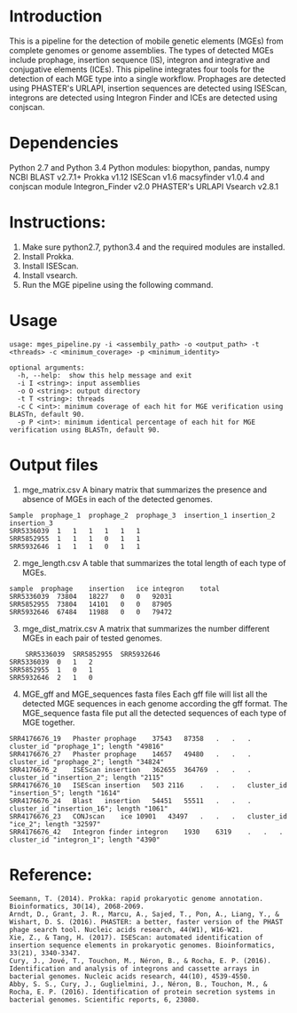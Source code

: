 # Introduction
This is a pipeline for the detection of mobile genetic elements (MGEs) from complete genomes or genome assemblies. The types of detected MGEs include prophage, insertion sequence (IS), integron and integrative and conjugative elements (ICEs). This pipeline integrates four tools for the detection of each MGE type into a single workflow. Prophages are detected using PHASTER's URLAPI, insertion sequences are detected using ISEScan, integrons are detected using Integron Finder and ICEs are detected using conjscan.

# Dependencies
Python 2.7 and Python 3.4
Python modules: biopython, pandas, numpy
NCBI BLAST v2.7.1+
Prokka v1.12
ISEScan v1.6
macsyfinder v1.0.4 and conjscan module
Integron_Finder v2.0
PHASTER's URLAPI
Vsearch v2.8.1

# Instructions:
1. Make sure python2.7, python3.4 and the required modules are installed.
2. Install Prokka. 
3. Install ISEScan.
4. Install vsearch.
5. Run the MGE pipeline using the following command.

# Usage
```
usage: mges_pipeline.py -i <assembily_path> -o <output_path> -t <threads> -c <minimum_coverage> -p <minimum_identity>

optional arguments:
  -h, --help:  show this help message and exit
  -i I <string>: input assemblies
  -o O <string>: output directory
  -t T <string>: threads
  -c C <int>: minimum coverage of each hit for MGE verification using BLASTn, default 90.
  -p P <int>: minimum identical percentage of each hit for MGE verification using BLASTn, default 90.
```
# Output files
1. mge_matrix.csv
A binary matrix that summarizes the presence and absence of MGEs in each of the detected genomes.
```
Sample	prophage_1	prophage_2	prophage_3	insertion_1	insertion_2	insertion_3
SRR5336039	1	1	1	1	1	1
SRR5852955	1	1	1	0	1	1
SRR5932646	1	1	1	0	1	1
```
2. mge_length.csv
A table that summarizes the total length of each type of MGEs.
```
sample	prophage	insertion	ice	integron	total
SRR5336039	73804	18227	0	0	92031
SRR5852955	73804	14101	0	0	87905
SRR5932646	67484	11988	0	0	79472
```
3. mge_dist_matrix.csv
A matrix that summarizes the number different MGEs in each pair of tested genomes.
```
	SRR5336039	SRR5852955	SRR5932646
SRR5336039	0	1	2
SRR5852955	1	0	1
SRR5932646	2	1	0
```
4. MGE_gff and MGE_sequences fasta files
Each gff file will list all the detected MGE sequences in each genome according the gff format. The MGE_sequence fasta file put all the detected sequences of each type of MGE together.
```
SRR4176676_19	Phaster	prophage	37543	87358	.	.	.	cluster_id "prophage_1"; length "49816"
SRR4176676_27	Phaster	prophage	14657	49480	.	.	.	cluster_id "prophage_2"; length "34824"
SRR4176676_2	ISEScan	insertion	362655	364769	.	.	.	cluster_id "insertion_2"; length "2115"
SRR4176676_10	ISEScan	insertion	503	2116	.	.	.	cluster_id "insertion_5"; length "1614"
SRR4176676_24	Blast	insertion	54451	55511	.	.	.	cluster_id "insertion_16"; length "1061"
SRR4176676_23	CONJscan	ice	10901	43497	.	.	.	cluster_id "ice_2"; length "32597"
SRR4176676_42	Integron finder	integron	1930	6319	.	.	.	cluster_id "integron_1"; length "4390"
```
# Reference:
```
Seemann, T. (2014). Prokka: rapid prokaryotic genome annotation. Bioinformatics, 30(14), 2068-2069.
Arndt, D., Grant, J. R., Marcu, A., Sajed, T., Pon, A., Liang, Y., & Wishart, D. S. (2016). PHASTER: a better, faster version of the PHAST phage search tool. Nucleic acids research, 44(W1), W16-W21.
Xie, Z., & Tang, H. (2017). ISEScan: automated identification of insertion sequence elements in prokaryotic genomes. Bioinformatics, 33(21), 3340-3347.
Cury, J., Jové, T., Touchon, M., Néron, B., & Rocha, E. P. (2016). Identification and analysis of integrons and cassette arrays in bacterial genomes. Nucleic acids research, 44(10), 4539-4550.
Abby, S. S., Cury, J., Guglielmini, J., Néron, B., Touchon, M., & Rocha, E. P. (2016). Identification of protein secretion systems in bacterial genomes. Scientific reports, 6, 23080.
```
